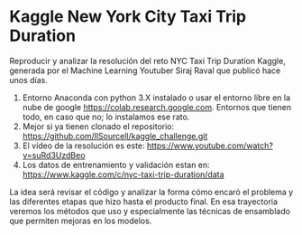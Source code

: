 # Kaggle New York City Taxi Trip Duration
Reproducir y analizar la resolución del reto NYC Taxi Trip Duration Kaggle, generada por el Machine Learning Youtuber Siraj Raval que publicó hace unos días. 

 1. Entorno Anaconda con python 3.X instalado o usar el entorno libre en la nube de google https://colab.research.google.com.   Entornos que tienen todo, en caso que no; lo instalamos ese rato.
 2. Mejor si ya tienen clonado el repositorio: https://github.com/llSourcell/kaggle_challenge.git
 3. El vídeo de la resolución es este: https://www.youtube.com/watch?v=suRd3UzdBeo 
 4. Los datos de entrenamiento y validación estan en: https://www.kaggle.com/c/nyc-taxi-trip-duration/data

La idea será revisar el código y analizar la forma cómo encaró el problema y las diferentes etapas que hizo hasta el producto final. En esa trayectoria veremos los métodos que uso y especialmente las técnicas de ensamblado que permiten mejoras en los modelos.

